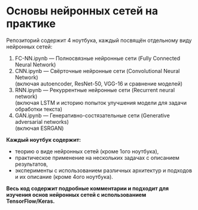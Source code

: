# Основы нейронных сетей на практике

Репозиторий содержит 4 ноутбука, каждый посвящён отдельному виду нейронных сетей:
1. FC-NN.ipynb — Полносвязные нейронные сети (Fully Connected Neural Network)
2. CNN.ipynb — Свёрточные нейронные сети (Convolutional Neural Network)    
(включая autoencoder, ResNet-50, VGG-16 и сравнение моделей)
3. RNN.ipynb — Рекуррентные нейронные сети (Recurrent neural network)    
(включая LSTM и историю попыток улучшения модели для задачи обработки текста)
4. GAN.ipynb — Генеративно-состязательные сети (Generative adversarial networks)    
(включая ESRGAN)

**Каждый ноутбук содержит:**
* теорию о виде нейронных сетей (кроме 1ого ноутбука),
* практическое применение на нескольких задачах с описанием результатов,
* эксперименты с использованием различных архитектур и подходов и их описание (кроме 4ого ноутбука).
    
**Весь код содержит подробные комментарии и подходит для изучения основ нейронных сетей с использованием TensorFlow/Keras.**

